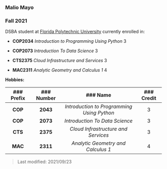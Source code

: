 ### Malio Mayo

### Fall 2021

DSBA student at [Florida Polytechnic University](https://www.floridapoly.edu) currently enrolled in: 

- **COP2034** _Introduction to Programming Using Python_ 3

- **COP2073** _Introduction To Data Science_ 3

- **CTS2375** _Cloud Infrastructure and Services_ 3

- **MAC2311** _Analytic Geometry and Calculus 1_ 4

**Hobbies:**


| ### Prefix    |### Number   |### Name    |### Credit| 
|:---:          |:---:        |:---:       |:---:|
|**COP**        |**2043**     |_Introduction to Programming Using Python_|3| 
|**COP**        |**2073**     |_Introduction To Data Science_|3|
|**CTS**        |**2375**     |_Cloud Infrastructure and Services_|3|
|**MAC**        |**2311**     |_Analytic Geometry and Calculus 1_|4|
> Last modified: 2021/09/23

